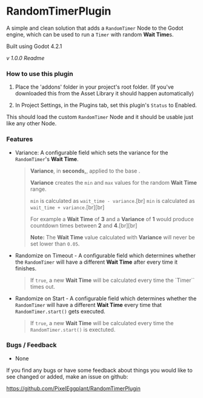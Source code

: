 # RandomTimerPlugin
A simple and clean solution that adds a `RandomTimer` Node to the Godot engine, which can be used to run a `Timer` with random <b>Wait Time</b>s.

Built using Godot 4.2.1

_v 1.0.0 Readme_


### How to use this plugin

1. Place the 'addons' folder in your project's root folder. 
(If you've downloaded this from the Asset Library it should happen automatically)

2. In Project Settings, in the Plugins tab, set this plugin's `Status` to Enabled.

This should load the custom `RandomTimer` Node and it should be usable just like any other Node.


### Features

- Variance: A configurable field which sets the variance for the `RandomTimer`'s <b>Wait Time</b>.
    > <b>Variance</b>, in <b>seconds,</b>, applied to the base <Timer>.
    >
    > <b>Variance</b> creates the `min` and `max` values for the random <b>Wait Time</b> range.
    > 
    > `min` is calculated as `wait_time - variance`.[br]
    > `min` is calculated as `wait_time + variance`.[br][br]
    >
    > For example a <b>Wait Time</b> of <b>3</b> and a <b>Variance</b> of <b>1</b> would produce countdown times between <b>2</b> and <b>4</b>.[br][br]
    >
    > <b>Note:</b> The <b>Wait Time</b> value calculated with <b>Variance</b> will never be set lower than `0.05`.

- Randomize on Timeout - A configurable field which determines whether the `RandomTimer` will have a different <b>Wait Time</b> after every time it finishes.
    > If `true`, a new <b>Wait Time</b> will be calculated every time the `Timer`` times out.

- Randomize on Start - A configurable field which determines whether the `RandomTimer` will have a different <b>Wait Time</b> every time that `RandomTimer.start()` gets executed.
    > If `true`, a new <b>Wait Time</b> will be calculated every time the `RandomTimer.start()` is exectuted.


### Bugs / Feedback

- None

If you find any bugs or have some feedback about things you would like to see changed or added, make an issue on github:

https://github.com/PixelEggplant/RandomTimerPlugin
